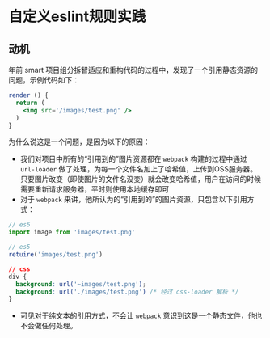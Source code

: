 # 自定义eslint规则实践

## 动机
年前 smart 项目组分拆智适应和重构代码的过程中，发现了一个引用静态资源的问题，示例代码如下：
```jsx
render () {
  return (
    <img src='/images/test.png' />
  )
}
```
为什么说这是一个问题，是因为以下的原因：
- 我们对项目中所有的“引用到的”图片资源都在 `webpack` 构建的过程中通过 `url-loader` 做了处理，为每一个文件名加上了哈希值，上传到OSS服务器。只要图片改变（即使图片的文件名没变）就会改变哈希值，用户在访问的时候需要重新请求服务器，平时则使用本地缓存即可
- 对于 `webpack` 来讲，他所认为的“引用到的”的图片资源，只包含以下引用方式：
```js
// es6
import image from 'images/test.png'
```
```js
// es5
retuire('images/test.png')
```
```css
// css
div {
  background: url('~images/test.png');
  background: url('./images/test.png') /* 经过 css-loader 解析 */
}
```
- 可见对于纯文本的引用方式，不会让 `webpack` 意识到这是一个静态文件，他也不会做任何处理。
